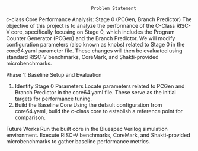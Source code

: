 
                                    Problem Statement
c-class Core Performance Analysis: Stage 0 (PCGen, Branch Predictor)
       The objective of this project is to analyze the performance of the C-Class RISC-V core, specifically focusing on Stage 0, which includes the Program Counter Generator (PCGen) and the Branch Predictor.
We will modify configuration parameters (also known as knobs) related to Stage 0 in the core64.yaml parameter file. These changes will then be evaluated using standard RISC-V benchmarks, CoreMark, and Shakti-provided microbenchmarks.

Phase 1: Baseline Setup and Evaluation
1. Identify Stage 0 Parameters
   Locate parameters related to PCGen and Branch Predictor in the core64.yaml file. These serve as the initial targets for performance tuning.
2. Build the Baseline Core
   Using the default configuration from core64.yaml, build the c-class core to establish a reference point for comparison.
   
Future Works
   Run the built core in the Bluespec Verilog simulation environment. Execute RISC-V benchmarks, CoreMark, and Shakti-provided microbenchmarks to gather baseline performance metrics.
